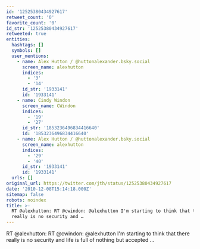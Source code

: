 ```yaml
---
id: '12525380434927617'
retweet_count: '0'
favorite_count: '0'
id_str: '12525380434927617'
retweeted: true
entities:
  hashtags: []
  symbols: []
  user_mentions:
    - name: Alex Hutton / @huttonalexander.bsky.social
      screen_name: alexhutton
      indices:
        - '3'
        - '14'
      id_str: '1933141'
      id: '1933141'
    - name: Cindy Windon
      screen_name: CWindon
      indices:
        - '19'
        - '27'
      id_str: '1853236496834416640'
      id: '1853236496834416640'
    - name: Alex Hutton / @huttonalexander.bsky.social
      screen_name: alexhutton
      indices:
        - '29'
        - '40'
      id_str: '1933141'
      id: '1933141'
  urls: []
original_url: https://twitter.com/jth/status/12525380434927617
date: '2010-12-08T15:14:18.000Z'
sitemap: false
robots: noindex
title: >-
  RT @alexhutton: RT @cwindon: @alexhutton I'm starting to think that there
  really is no security and …
---
```


RT @alexhutton: RT @cwindon: @alexhutton I'm starting to think that there really is no security and life is full of nothing but accepted ...